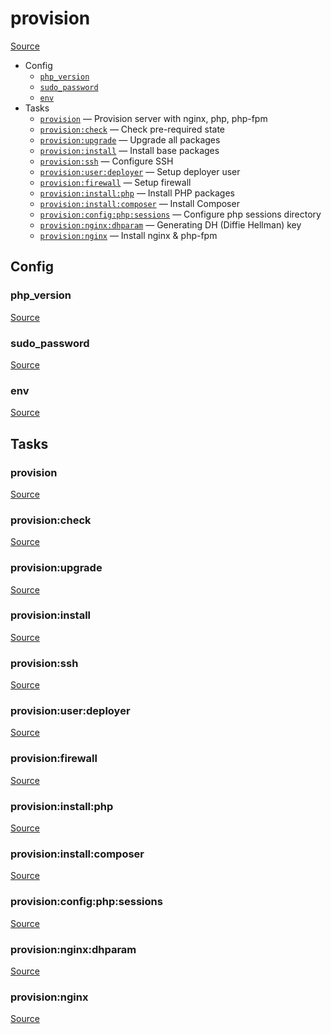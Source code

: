 <!-- DO NOT EDIT THIS FILE! -->
<!-- Instead edit recipe/provision/provision.php -->
<!-- Then run bin/docgen -->

# provision

[Source](/recipe/provision/provision.php)



* Config
  * [`php_version`](#php_version)
  * [`sudo_password`](#sudo_password)
  * [`env`](#env)
* Tasks
  * [`provision`](#provision) — Provision server with nginx, php, php-fpm
  * [`provision:check`](#provisioncheck) — Check pre-required state
  * [`provision:upgrade`](#provisionupgrade) — Upgrade all packages
  * [`provision:install`](#provisioninstall) — Install base packages
  * [`provision:ssh`](#provisionssh) — Configure SSH
  * [`provision:user:deployer`](#provisionuserdeployer) — Setup deployer user
  * [`provision:firewall`](#provisionfirewall) — Setup firewall
  * [`provision:install:php`](#provisioninstallphp) — Install PHP packages
  * [`provision:install:composer`](#provisioninstallcomposer) — Install Composer
  * [`provision:config:php:sessions`](#provisionconfigphpsessions) — Configure php sessions directory
  * [`provision:nginx:dhparam`](#provisionnginxdhparam) — Generating DH (Diffie Hellman) key
  * [`provision:nginx`](#provisionnginx) — Install nginx & php-fpm

## Config
### php_version
[Source](/recipe/provision/provision.php#L7)



### sudo_password
[Source](/recipe/provision/provision.php#L8)



### env
[Source](/recipe/provision/provision.php#L9)




## Tasks
### provision
[Source](/recipe/provision/provision.php#L12)



### provision:check
[Source](/recipe/provision/provision.php#L41)



### provision:upgrade
[Source](/recipe/provision/provision.php#L62)



### provision:install
[Source](/recipe/provision/provision.php#L68)



### provision:ssh
[Source](/recipe/provision/provision.php#L91)



### provision:user:deployer
[Source](/recipe/provision/provision.php#L105)



### provision:firewall
[Source](/recipe/provision/provision.php#L140)



### provision:install:php
[Source](/recipe/provision/provision.php#L148)



### provision:install:composer
[Source](/recipe/provision/provision.php#L173)



### provision:config:php:sessions
[Source](/recipe/provision/provision.php#L206)



### provision:nginx:dhparam
[Source](/recipe/provision/provision.php#L212)



### provision:nginx
[Source](/recipe/provision/provision.php#L223)



